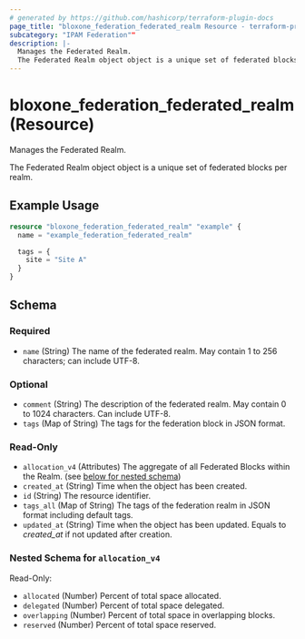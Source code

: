 ```yaml
---
# generated by https://github.com/hashicorp/terraform-plugin-docs
page_title: "bloxone_federation_federated_realm Resource - terraform-provider-bloxone"
subcategory: "IPAM Federation""
description: |-
  Manages the Federated Realm.
  The Federated Realm object object is a unique set of federated blocks per realm.
---
```


# bloxone_federation_federated_realm (Resource)

Manages the Federated Realm.

The Federated Realm object object is a unique set of federated blocks per realm.

## Example Usage

```terraform
resource "bloxone_federation_federated_realm" "example" {
  name = "example_federation_federated_realm"

  tags = {
    site = "Site A"
  }
}
```

<!-- schema generated by tfplugindocs -->
## Schema

### Required

- `name` (String) The name of the federated realm. May contain 1 to 256 characters; can include UTF-8.

### Optional

- `comment` (String) The description of the federated realm. May contain 0 to 1024 characters. Can include UTF-8.
- `tags` (Map of String) The tags for the federation block in JSON format.

### Read-Only

- `allocation_v4` (Attributes) The aggregate of all Federated Blocks within the Realm. (see [below for nested schema](#nestedatt--allocation_v4))
- `created_at` (String) Time when the object has been created.
- `id` (String) The resource identifier.
- `tags_all` (Map of String) The tags of the federation realm in JSON format including default tags.
- `updated_at` (String) Time when the object has been updated. Equals to _created_at_ if not updated after creation.

<a id="nestedatt--allocation_v4"></a>
### Nested Schema for `allocation_v4`

Read-Only:

- `allocated` (Number) Percent of total space allocated.
- `delegated` (Number) Percent of total space delegated.
- `overlapping` (Number) Percent of total space in overlapping blocks.
- `reserved` (Number) Percent of total space reserved.
